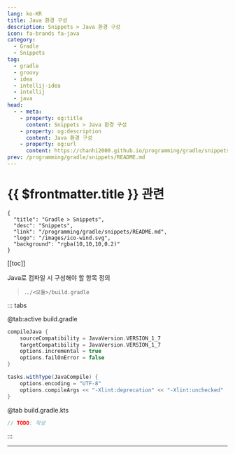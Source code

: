 ```yaml
---
lang: ko-KR
title: Java 환경 구성
description: Snippets > Java 환경 구성
icon: fa-brands fa-java
category:
  - Gradle
  - Snippets
tag: 
  - gradle
  - groovy
  - idea
  - intellij-idea
  - intellij
  - java
head:
  - - meta:
    - property: og:title
      content: Snippets > Java 환경 구성
    - property: og:description
      content: Java 환경 구성
    - property: og:url
      content: https://chanhi2000.github.io/programming/gradle/snippets/configure-java.html
prev: /programming/gradle/snippets/README.md
---
```


# {{ $frontmatter.title }} 관련

```component VPCard
{
  "title": "Gradle > Snippets",
  "desc": "Snippets",
  "link": "/programming/gradle/snippets/README.md",
  "logo": "/images/ico-wind.svg",
  "background": "rgba(10,10,10,0.2)"
}
```

[[toc]]

Java로 컴파일 시 구성해야 할 항목 정의

> .<FontIcon icon="fas fa-folder-open"/>`./<모듈>/`<FontIcon icon="iconfont icon-gradle"/>`build.gradle`

::: tabs

@tab:active <FontIcon icon="iconfont icon-gradle"/>build.gradle

```groovy
compileJava {
    sourceCompatibility = JavaVersion.VERSION_1_7
    targetCompatibility = JavaVersion.VERSION_1_7
    options.incremental = true
    options.failOnError = false
}

tasks.withType(JavaCompile) {
    options.encoding = "UTF-8"
    options.compileArgs << "-Xlint:deprecation" << "-Xlint:unchecked"
}
```

@tab <FontIcon icon="iconfont icon-kotlin"/>build.gradle.kts

```kotlin
// TODO: 작성
```

:::

---

<TagLinks />